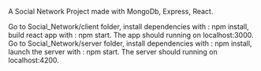 A Social Network Project made with MongoDb, Express, React.

Go to Social_Network/client folder, install dependencies with : npm install, build react app with : npm start. The app should running on localhost:3000.
Go to Social_Network/server folder, install dependencies with : npm install, launch the server with : npm start. The server should running on localhost:4200.
